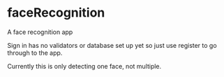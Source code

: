 # faceRecognition
A face recognition app



Sign in has no validators or database set up yet so just use register to go through to the app.

Currently this is only detecting one face, not multiple.
